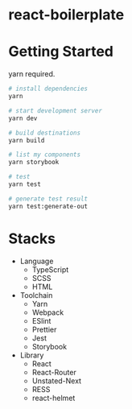 # react-boilerplate

# Getting Started

yarn required.

```bash
# install dependencies
yarn

# start development server
yarn dev

# build destinations
yarn build

# list my components
yarn storybook

# test
yarn test

# generate test result
yarn test:generate-out
```

# Stacks

- Language
  - TypeScript
  - SCSS
  - HTML
- Toolchain
  - Yarn
  - Webpack
  - ESlint
  - Prettier
  - Jest
  - Storybook
- Library
  - React
  - React-Router
  - Unstated-Next
  - RESS
  - react-helmet
